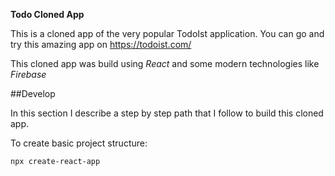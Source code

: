 **Todo Cloned App**

This is a cloned app of the very popular TodoIst application.
You can go and try this amazing app on https://todoist.com/


This cloned app was build using *React* and some modern technologies like *Firebase*


##Develop

In this section I describe a step by step path that I follow to build this cloned app.

To create basic project structure:

`npx create-react-app`

